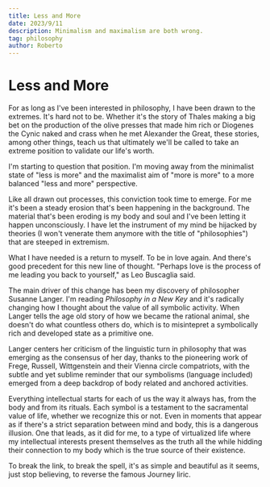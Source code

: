 ```yaml
---
title: Less and More
date: 2023/9/11
description: Minimalism and maximalism are both wrong.
tag: philosophy
author: Roberto
---
```


# Less and More

For as long as I've been interested in philosophy, I have been drawn to the extremes. It's hard not to be. Whether it's the story of Thales making a big bet on the production of the olive presses that made him rich or Diogenes the Cynic naked and crass when he met Alexander the Great, these stories, among other things, teach us that ultimately we'll be called to take an extreme position to validate our life's worth. 

I'm starting to question that position. I'm moving away from the minimalist state of "less is more" and the maximalist aim of "more is more" to a more balanced "less and more" perspective.

Like all drawn out processes, this conviction took time to emerge. For me it's been a steady erosion that's been happening in the background. The material that's been eroding is my body and soul and I've been letting it happen unconsciously. I have let the instrument of my mind be hijacked by theories (I won't venerate them anymore with the title of "philosophies") that are steeped in extremism.

What I have needed is a return to myself. To be in love again. And there's good precedent for this new line of thought. "Perhaps love is the process of me leading you back to yourself," as Leo Buscaglia said. 

The main driver of this change has been my discovery of philosopher Susanne Langer. I'm reading _Philosophy in a New Key_ and it's radically changing how I thought about the value of all symbolic activity. When Langer tells the age old story of how we became the rational animal, she doesn't do what countless others do, which is to misintepret a symbolically rich and developed state as a primitive one. 

Langer centers her criticism of the linguistic turn in philosophy that was emerging as the consensus of her day, thanks to the pioneering work of Frege, Russell, Wittgenstein and their Vienna circle compatriots, with the subtle and yet sublime reminder that our symbolisms (language included) emerged from a deep backdrop of body related and anchored activities. 

Everything intellectual starts for each of us the way it always has, from the body and from its rituals. Each symbol is a testament to the sacramental value of life, whether we recognize this or not. Even in moments that appear as if there's a strict separation between mind and body, this is a dangerous illusion. One that leads, as it did for me, to a type of virtualized life where my intellectual interests present themselves as the truth all the while hidding their connection to my body which is the true source of their existence. 

To break the link, to break the spell, it's as simple and beautiful as it seems, just stop believing, to reverse the famous Journey liric. 

